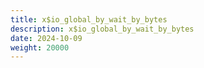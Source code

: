 ```yaml
---
title: x$io_global_by_wait_by_bytes
description: x$io_global_by_wait_by_bytes
date: 2024-10-09
weight: 20000
---
```

<style>
th, td {
  border: 1px solid rgb(190, 190, 190);
}
</style>
